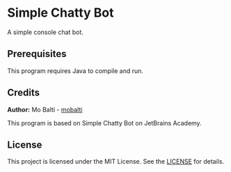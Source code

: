 # Simple Chatty Bot
A simple console chat bot.

## Prerequisites

This program requires Java to compile and run.

## Credits

**Author:** Mo Balti - [mobalti](https://github.com/mobalti)

This program is based on Simple Chatty Bot on JetBrains Academy.

## License

This project is licensed under the MIT License. See the [LICENSE](https://github.com/mobalic/Simple-Chatty-Bot/blob/main/LICENSE) for details.

